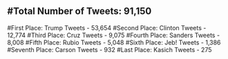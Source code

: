 #Total Number of Tweets: 91,150 
---
#First Place: Trump Tweets - 53,654
#Second Place: Clinton Tweets - 12,774
#Third Place: Cruz Tweets - 9,075
#Fourth Place: Sanders Tweets - 8,008
#Fifth Place: Rubio Tweets - 5,048
#Sixth Place: Jeb! Tweets - 1,386
#Seventh Place: Carson Tweets - 932
#Last Place: Kasich Tweets - 275
